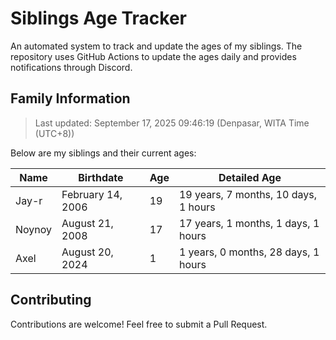 # Siblings Age Tracker

An automated system to track and update the ages of my siblings. The repository uses GitHub Actions to update the ages daily and provides notifications through Discord.

## Family Information

> Last updated: September 17, 2025 09:46:19 (Denpasar, WITA Time (UTC+8))

Below are my siblings and their current ages:

| Name | Birthdate | Age | Detailed Age |
|------|-----------|-----|-------------|
| Jay-r | February 14, 2006 | 19 | 19 years, 7 months, 10 days, 1 hours |
| Noynoy | August 21, 2008 | 17 | 17 years, 1 months, 1 days, 1 hours |
| Axel | August 20, 2024 | 1 | 1 years, 0 months, 28 days, 1 hours |

## Contributing

Contributions are welcome! Feel free to submit a Pull Request.